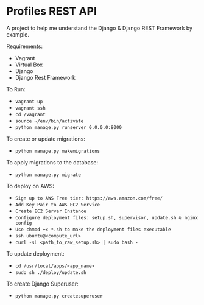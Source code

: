 # Profiles REST API

A project to help me understand the Django & Django REST Framework by example.

Requirements:
- Vagrant
- Virtual Box
- Django
- Django Rest Framework

To Run:
- `vagrant up`
- `vagrant ssh`
- `cd /vagrant`
- `source ~/env/bin/activate`
- `python manage.py runserver 0.0.0.0:8000`

To create or update migrations:
- `python manage.py makemigrations`

To apply migrations to the database:
- `python manage.py migrate`

To deploy on AWS:
- `Sign up to AWS Free tier: https://aws.amazon.com/free/`
- `Add Key Pair to AWS EC2 Service`
- `Create EC2 Server Instance`
- `Configure deployment files: setup.sh, supervisor, update.sh & nginx config`
- `Use chmod +x *.sh to make the deployment files executable`
- `ssh ubuntu@<compute_url>`
- `curl -sL <path_to_raw_setup.sh> | sudo bash -`

To update deployment:
- `cd /usr/local/apps/<app_name>`
- `sudo sh ./deploy/update.sh`

To create Django Superuser:
- `python manage.py createsuperuser`
